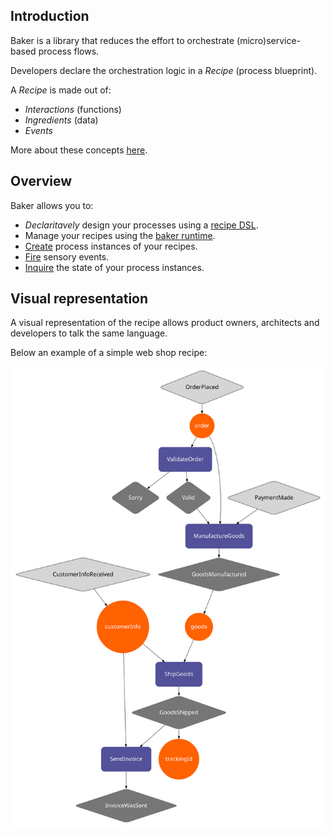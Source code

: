 ## Introduction

Baker is a library that reduces the effort to orchestrate (micro)service-based process flows.

Developers declare the orchestration logic in a *Recipe* (process blueprint).

A *Recipe* is made out of:

- *Interactions* (functions)
- *Ingredients* (data)
- *Events*

More about these concepts [here](documentation/concepts).

## Overview

Baker allows you to:

- *Declaritavely* design your processes using a [recipe DSL](documentation/recipe-dsl.md).
- Manage your recipes using the [baker runtime](documentation/baker-runtime.md).
- [Create](documentation/process-execution.md#create-a-process-instance) process instances of your recipes.
- [Fire](documentation/process-execution.md#providing-a-sensory-event) sensory events.
- [Inquire](documentation/process-execution.md#state-inquiry) the state of your process instances.

## Visual representation

A visual representation of the recipe allows product owners, architects and developers to talk the same language.

Below an example of a simple web shop recipe:

![](images/webshop.svg)
